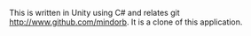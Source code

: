 This is written in Unity using C# and relates git http://www.github.com/mindorb. It is a clone of this application.
